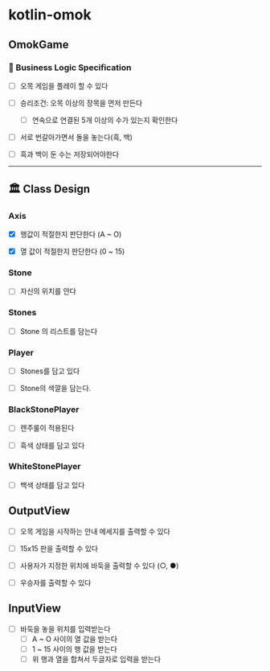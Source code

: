 # kotlin-omok

## OmokGame

### 📝 Business Logic Specification
- [ ] 오목 게임을 플레이 할 수 있다
- [ ] 승리조건: 오목 이상의 장목을 먼저 만든다
  - [ ] 연속으로 연결된 5개 이상의 수가 있는지 확인한다
- [ ] 서로 번갈아가면서 돌을 놓는다(흑, 백)
- [ ] 흑과 백이 둔 수는 저장되어야한다



---
## 🏛 Class Design

### Axis
- [x] 행값이 적절한지 판단한다 (A ~ O)
- [x] 열 값이 적절한지 판단한다 (0 ~ 15)


### Stone
- [ ] 자신의 위치를 안다


### Stones
- [ ] Stone 의 리스트를 담는다


### Player
- [ ] Stones를 담고 있다
- [ ] Stone의 색깔을 담는다.


### BlackStonePlayer
- [ ] 렌주룰이 적용된다
- [ ] 흑색 상태를 담고 있다


### WhiteStonePlayer
- [ ] 백색 상태를 담고 있다



## OutputView
- [ ] 오목 게임을 시작하는 안내 메세지를 출력할 수 있다
- [ ] 15x15 판을 출력할 수 있다
- [ ] 사용자가 지정한 위치에 바둑을 출력할 수 있다 (○, ●)
- [ ] 우승자를 출력할 수 있다


## InputView
- [ ] 바둑을 놓을 위치를 입력받는다
  - [ ] A ~ O 사이의 열 값을 받는다
  - [ ] 1 ~ 15 사이의 행 값을 받는다
  - [ ] 위 행과 열을 합쳐서 두글자로 입력을 받는다